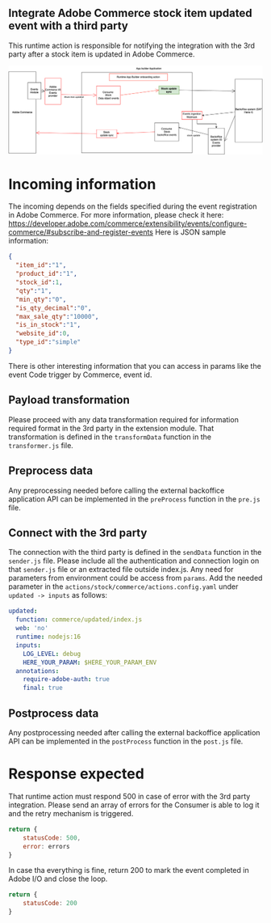 ## Integrate Adobe Commerce stock item updated event with a third party
This runtime action is responsible for notifying the integration with the 3rd party after a stock item is updated in Adobe Commerce.

![Alt text](CommerceStockUpdateSync.png "Title")

# Incoming information
The incoming depends on the fields specified during the event registration in Adobe Commerce. For more information, please check it here: https://developer.adobe.com/commerce/extensibility/events/configure-commerce/#subscribe-and-register-events
Here is JSON sample information:
```json
{
  "item_id":"1",
  "product_id":"1",
  "stock_id":1,
  "qty":"1",
  "min_qty":"0",
  "is_qty_decimal":"0",
  "max_sale_qty":"10000",
  "is_in_stock":"1",
  "website_id":0,
  "type_id":"simple"
}
```
There is other interesting information that you can access in params like the event Code trigger by Commerce, event id.

## Payload transformation
Please proceed with any data transformation required for information required format in the 3rd party in the extension module.
That transformation is defined in the `transformData` function in the `transformer.js` file.

## Preprocess data
Any preprocessing needed before calling the external backoffice application API can be implemented in the `preProcess` function in the `pre.js` file.

## Connect with the 3rd party
The connection with the third party is defined in the `sendData` function in the `sender.js` file.
Please include all the authentication and connection login on that `sender.js` file or an extracted file outside index.js.
Any need for parameters from environment could be access from `params`. Add the needed parameter in the `actions/stock/commerce/actions.config.yaml` under `updated -> inputs` as follows:
```yaml
updated:
  function: commerce/updated/index.js
  web: 'no'
  runtime: nodejs:16
  inputs:
    LOG_LEVEL: debug
    HERE_YOUR_PARAM: $HERE_YOUR_PARAM_ENV
  annotations:
    require-adobe-auth: true
    final: true
```

## Postprocess data
Any postprocessing needed after calling the external backoffice application API can be implemented in the `postProcess` function in the `post.js` file.

# Response expected
That runtime action must respond 500 in case of error with the 3rd party integration. Please send an array of errors for the Consumer is able to log it and the retry mechanism is triggered.
```javascript
return {
    statusCode: 500,
    error: errors
}

```
In case tha everything is fine, return 200 to mark the event completed in Adobe I/O and close the loop.
```javascript
return {
    statusCode: 200
}
```
